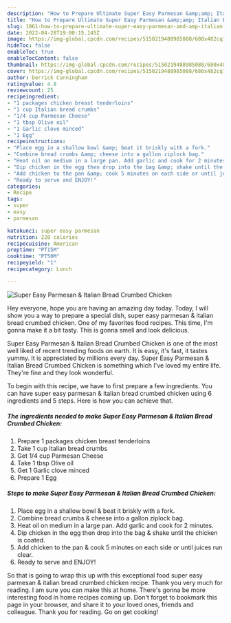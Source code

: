 ```yaml
---
description: "How to Prepare Ultimate Super Easy Parmesan &amp;amp; Italian Bread Crumbed Chicken"
title: "How to Prepare Ultimate Super Easy Parmesan &amp;amp; Italian Bread Crumbed Chicken"
slug: 1061-how-to-prepare-ultimate-super-easy-parmesan-and-amp-italian-bread-crumbed-chicken
date: 2022-04-28T19:00:15.145Z
image: https://img-global.cpcdn.com/recipes/5150219488985088/680x482cq70/super-easy-parmesan-italian-bread-crumbed-chicken-recipe-main-photo.jpg
hideToc: false
enableToc: true
enableTocContent: false
thumbnail: https://img-global.cpcdn.com/recipes/5150219488985088/680x482cq70/super-easy-parmesan-italian-bread-crumbed-chicken-recipe-main-photo.jpg
cover: https://img-global.cpcdn.com/recipes/5150219488985088/680x482cq70/super-easy-parmesan-italian-bread-crumbed-chicken-recipe-main-photo.jpg
author: Derrick Cunningham
ratingvalue: 4.8
reviewcount: 25
recipeingredient:
- "1 packages chicken breast tenderloins"
- "1 cup Italian bread crumbs"
- "1/4 cup Parmesan Cheese"
- "1 tbsp Olive oil"
- "1 Garlic clove minced"
- "1 Egg"
recipeinstructions:
- "Place egg in a shallow bowl &amp; beat it briskly with a fork."
- "Combine bread crumbs &amp; cheese into a gallon ziplock bag."
- "Heat oil on medium in a large pan. Add garlic and cook for 2 minutes."
- "Dip chicken in the egg then drop into the bag &amp; shake until the chicken is coated."
- "Add chicken to the pan &amp; cook 5 minutes on each side or until juices run clear."
- "Ready to serve and ENJOY!"
categories:
- Recipe
tags:
- super
- easy
- parmesan

katakunci: super easy parmesan 
nutrition: 228 calories
recipecuisine: American
preptime: "PT15M"
cooktime: "PT50M"
recipeyield: "1"
recipecategory: Lunch

---
```



![Super Easy Parmesan &amp; Italian Bread Crumbed Chicken](https://img-global.cpcdn.com/recipes/5150219488985088/680x482cq70/super-easy-parmesan-italian-bread-crumbed-chicken-recipe-main-photo.jpg)

Hey everyone, hope you are having an amazing day today. Today, I will show you a way to prepare a special dish, super easy parmesan &amp; italian bread crumbed chicken. One of my favorites food recipes. This time, I'm gonna make it a bit tasty. This is gonna smell and look delicious.

Super Easy Parmesan &amp; Italian Bread Crumbed Chicken is one of the most well liked of recent trending foods on earth. It is easy, it's fast, it tastes yummy. It is appreciated by millions every day. Super Easy Parmesan &amp; Italian Bread Crumbed Chicken is something which I've loved my entire life. They're fine and they look wonderful.




To begin with this recipe, we have to first prepare a few ingredients. You can have super easy parmesan &amp; italian bread crumbed chicken using 6 ingredients and 5 steps. Here is how you can achieve that.

<!--inarticleads1-->

##### The ingredients needed to make Super Easy Parmesan &amp; Italian Bread Crumbed Chicken:

1. Prepare 1 packages chicken breast tenderloins
1. Take 1 cup Italian bread crumbs
1. Get 1/4 cup Parmesan Cheese
1. Take 1 tbsp Olive oil
1. Get 1 Garlic clove minced
1. Prepare 1 Egg




<!--inarticleads2-->

##### Steps to make Super Easy Parmesan &amp; Italian Bread Crumbed Chicken:

1. Place egg in a shallow bowl &amp; beat it briskly with a fork.
1. Combine bread crumbs &amp; cheese into a gallon ziplock bag.
1. Heat oil on medium in a large pan. Add garlic and cook for 2 minutes.
1. Dip chicken in the egg then drop into the bag &amp; shake until the chicken is coated.
1. Add chicken to the pan &amp; cook 5 minutes on each side or until juices run clear.
1. Ready to serve and ENJOY!



So that is going to wrap this up with this exceptional food super easy parmesan &amp; italian bread crumbed chicken recipe. Thank you very much for reading. I am sure you can make this at home. There's gonna be more interesting food in home recipes coming up. Don't forget to bookmark this page in your browser, and share it to your loved ones, friends and colleague. Thank you for reading. Go on get cooking!
